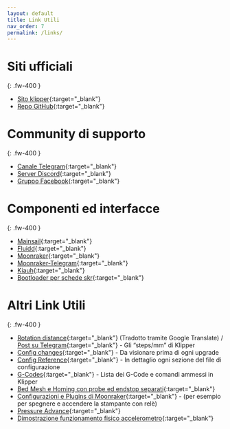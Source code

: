 ```yaml
---
layout: default
title: Link Utili
nav_order: 7
permalink: /links/
---
```


# Siti ufficiali
{: .fw-400 }

* [Sito klipper](https://www.klipper3d.org/ "Sito ufficiale Klipper 3d"){:target="_blank"}
* [Repo GitHub](https://github.com/KevinOConnor/klipper "Repo github ufficiale"){:target="_blank"}

# Community di supporto
{: .fw-400 }

* [Canale Telegram](https://t.me/Klipper3DITA "Canale Telegram"){:target="_blank"}
* [Server Discord](https://discord.gg/df9yTE2 "Server Discord"){:target="_blank"}
* [Gruppo Facebook](https://www.facebook.com/groups/klipper/ "Gruppo Facebook"){:target="_blank"}

# Componenti ed interfacce
{: .fw-400 }

* [Mainsail](https://github.com/meteyou/mainsail "Repo Github Mainsail"){:target="_blank"}
* [Fluidd](https://github.com/cadriel/fluidd "Repo Github Fluidd"){:target="_blank"}
* [Moonraker](https://github.com/Arksine/moonraker "Repo Github Moonraker"){:target="_blank"}
* [Moonraker-Telegram](https://github.com/Raabi91/moonraker-telegram "Repo Github Moonraker-telegram"){:target="_blank"}
* [Kiauh](https://github.com/th33xitus/kiauh "Repo Github Kiauh"){:target="_blank"}
* [Bootloader per schede skr](https://github.com/Arksine/LPC17xx-DFU-Bootloader/ "Repo Github Bootlader modificato per schede SKR"){:target="_blank"}

# Altri Link Utili
{: .fw-400 }

* [Rotation distance](https://translate.google.com/translate?sl=en&tl=it&u=https://www.klipper3d.org/Rotation_Distance.html){:target="_blank"} (Tradotto tramite Google Translate) / [Post su Telegram](https://t.me/Klipper3DITA/24399){:target="_blank"} - Gli “steps/mm” di Klipper
* [Config changes](https://github.com/KevinOConnor/klipper/blob/master/docs/Config_Changes.md){:target="_blank"} - Da visionare prima di ogni upgrade
* [Config Reference](https://github.com/KevinOConnor/klipper/blob/master/docs/Config_Reference.md){:target="_blank"} - In dettaglio ogni sezione del file di configurazione
* [G-Codes](https://github.com/KevinOConnor/klipper/blob/master/docs/G-Codes.md){:target="_blank"} - Lista dei G-Code e comandi ammessi in Klipper
* [Bed Mesh e Homing con probe ed endstop separati](https://github.com/KevinOConnor/klipper/blob/master/docs/Bed_Mesh.md#the-relative-reference-index){:target="_blank"}
* [Configurazioni e Plugins di Moonraker](https://github.com/Arksine/moonraker/blob/master/docs/configuration.md){:target="_blank"} - (per esempio per spegnere e accendere la stampante con relè)
* [Pressure Advance](https://github.com/KevinOConnor/klipper/blob/master/docs/Pressure_Advance.md "Pressure Advance"){:target="_blank"}
* [Dimostrazione funzionamento fisico accelerometro](https://youtu.be/JgxIoIRK7Dg){:target="_blank"}

